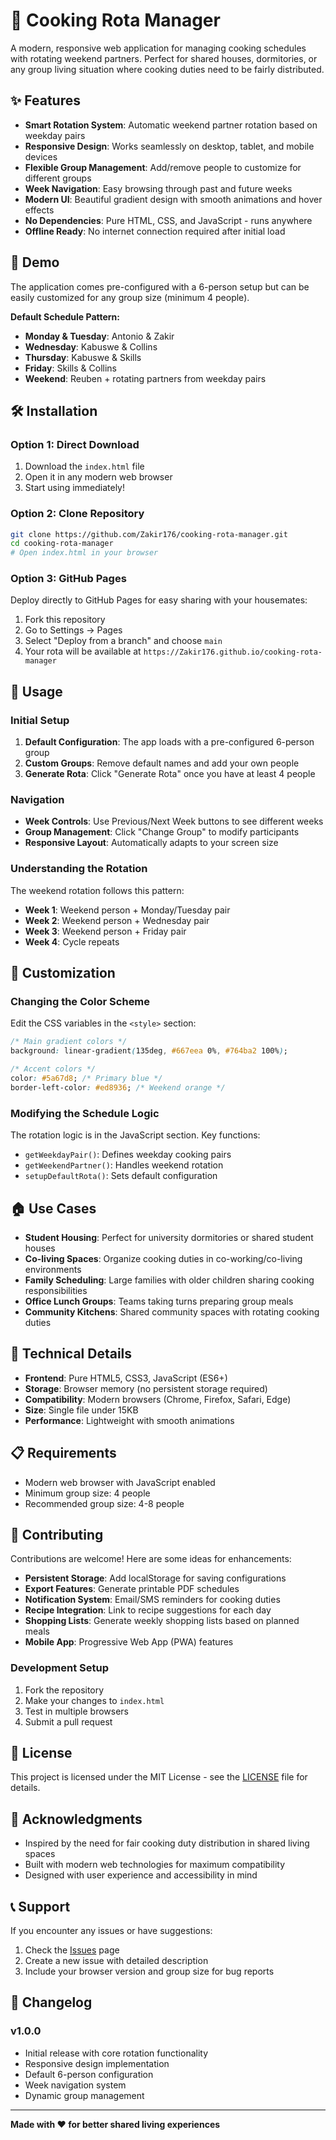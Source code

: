 # 🍳 Cooking Rota Manager

A modern, responsive web application for managing cooking schedules with rotating weekend partners. Perfect for shared houses, dormitories, or any group living situation where cooking duties need to be fairly distributed.

## ✨ Features

- **Smart Rotation System**: Automatic weekend partner rotation based on weekday pairs
- **Responsive Design**: Works seamlessly on desktop, tablet, and mobile devices
- **Flexible Group Management**: Add/remove people to customize for different groups
- **Week Navigation**: Easy browsing through past and future weeks
- **Modern UI**: Beautiful gradient design with smooth animations and hover effects
- **No Dependencies**: Pure HTML, CSS, and JavaScript - runs anywhere
- **Offline Ready**: No internet connection required after initial load

## 🚀 Demo

The application comes pre-configured with a 6-person setup but can be easily customized for any group size (minimum 4 people).

**Default Schedule Pattern:**
- **Monday & Tuesday**: Antonio & Zakir
- **Wednesday**: Kabuswe & Collins
- **Thursday**: Kabuswe & Skills
- **Friday**: Skills & Collins
- **Weekend**: Reuben + rotating partners from weekday pairs

## 🛠️ Installation

### Option 1: Direct Download
1. Download the `index.html` file
2. Open it in any modern web browser
3. Start using immediately!

### Option 2: Clone Repository
```bash
git clone https://github.com/Zakir176/cooking-rota-manager.git
cd cooking-rota-manager
# Open index.html in your browser
```

### Option 3: GitHub Pages
Deploy directly to GitHub Pages for easy sharing with your housemates:
1. Fork this repository
2. Go to Settings → Pages
3. Select "Deploy from a branch" and choose `main`
4. Your rota will be available at `https://Zakir176.github.io/cooking-rota-manager`

## 📱 Usage

### Initial Setup
1. **Default Configuration**: The app loads with a pre-configured 6-person group
2. **Custom Groups**: Remove default names and add your own people
3. **Generate Rota**: Click "Generate Rota" once you have at least 4 people

### Navigation
- **Week Controls**: Use Previous/Next Week buttons to see different weeks
- **Group Management**: Click "Change Group" to modify participants
- **Responsive Layout**: Automatically adapts to your screen size

### Understanding the Rotation
The weekend rotation follows this pattern:
- **Week 1**: Weekend person + Monday/Tuesday pair
- **Week 2**: Weekend person + Wednesday pair  
- **Week 3**: Weekend person + Friday pair
- **Week 4**: Cycle repeats

## 🎨 Customization

### Changing the Color Scheme
Edit the CSS variables in the `<style>` section:
```css
/* Main gradient colors */
background: linear-gradient(135deg, #667eea 0%, #764ba2 100%);

/* Accent colors */
color: #5a67d8; /* Primary blue */
border-left-color: #ed8936; /* Weekend orange */
```

### Modifying the Schedule Logic
The rotation logic is in the JavaScript section. Key functions:
- `getWeekdayPair()`: Defines weekday cooking pairs
- `getWeekendPartner()`: Handles weekend rotation
- `setupDefaultRota()`: Sets default configuration

## 🏠 Use Cases

- **Student Housing**: Perfect for university dormitories or shared student houses
- **Co-living Spaces**: Organize cooking duties in co-working/co-living environments
- **Family Scheduling**: Large families with older children sharing cooking responsibilities
- **Office Lunch Groups**: Teams taking turns preparing group meals
- **Community Kitchens**: Shared community spaces with rotating cooking duties

## 🔧 Technical Details

- **Frontend**: Pure HTML5, CSS3, JavaScript (ES6+)
- **Storage**: Browser memory (no persistent storage required)
- **Compatibility**: Modern browsers (Chrome, Firefox, Safari, Edge)
- **Size**: Single file under 15KB
- **Performance**: Lightweight with smooth animations

## 📋 Requirements

- Modern web browser with JavaScript enabled
- Minimum group size: 4 people
- Recommended group size: 4-8 people

## 🤝 Contributing

Contributions are welcome! Here are some ideas for enhancements:

- **Persistent Storage**: Add localStorage for saving configurations
- **Export Features**: Generate printable PDF schedules
- **Notification System**: Email/SMS reminders for cooking duties
- **Recipe Integration**: Link to recipe suggestions for each day
- **Shopping Lists**: Generate weekly shopping lists based on planned meals
- **Mobile App**: Progressive Web App (PWA) features

### Development Setup
1. Fork the repository
2. Make your changes to `index.html`
3. Test in multiple browsers
4. Submit a pull request

## 📄 License

This project is licensed under the MIT License - see the [LICENSE](LICENSE) file for details.

## 🙏 Acknowledgments

- Inspired by the need for fair cooking duty distribution in shared living spaces
- Built with modern web technologies for maximum compatibility
- Designed with user experience and accessibility in mind

## 📞 Support

If you encounter any issues or have suggestions:
1. Check the [Issues](https://github.com/Zakir176/cooking-rota-manager/issues) page
2. Create a new issue with detailed description
3. Include your browser version and group size for bug reports

## 🔄 Changelog

### v1.0.0
- Initial release with core rotation functionality
- Responsive design implementation
- Default 6-person configuration
- Week navigation system
- Dynamic group management

---

**Made with ❤️ for better shared living experiences**
